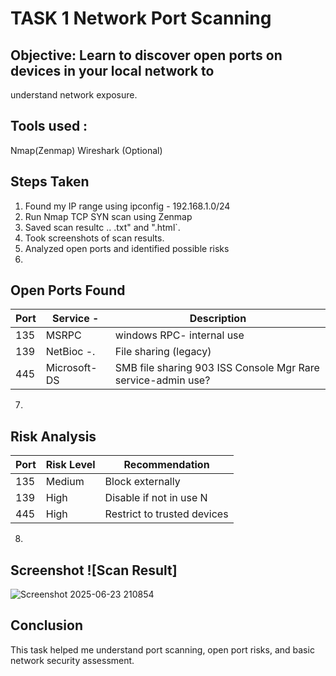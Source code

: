 # TASK 1 Network Port Scanning
## Objective: Learn to discover open ports on devices in your local network to
  understand network exposure.
## Tools used :
   Nmap(Zenmap) 
   Wireshark (Optional)
## Steps Taken
1. Found my IP range using ipconfig - 192.168.1.0/24
2. Run Nmap TCP SYN scan using Zenmap
3. Saved scan resultc .. .txt" and ".html`.
4. Took screenshots of scan results.
5. Analyzed open ports and identified possible risks
6. 
## Open Ports Found
| Port | Service -     |Description
|------|---------------|----------------------------------------------------------|
| 135  | MSRPC         | windows RPC- internal use
| 139  | NetBioc -.    | File sharing (legacy)
| 445  | Microsoft-DS  | SMB file sharing 903 ISS Console Mgr Rare service-admin use?

7.
## Risk Analysis
| Port | Risk Level  | Recommendation
|------|-------------|----------------------------------------------------------------------------------------------------------|
| 135  |   Medium    | Block externally
| 139  |    High     | Disable if not in use N 
| 445  |    High     | Restrict to trusted devices

8.
## Screenshot ![Scan Result]
![Screenshot 2025-06-23 210854](https://github.com/user-attachments/assets/f3a4690b-a31f-4814-879c-8a21b6d21ad6)


 
## Conclusion
This task helped me understand port scanning, open port risks, and basic network security assessment.

  

